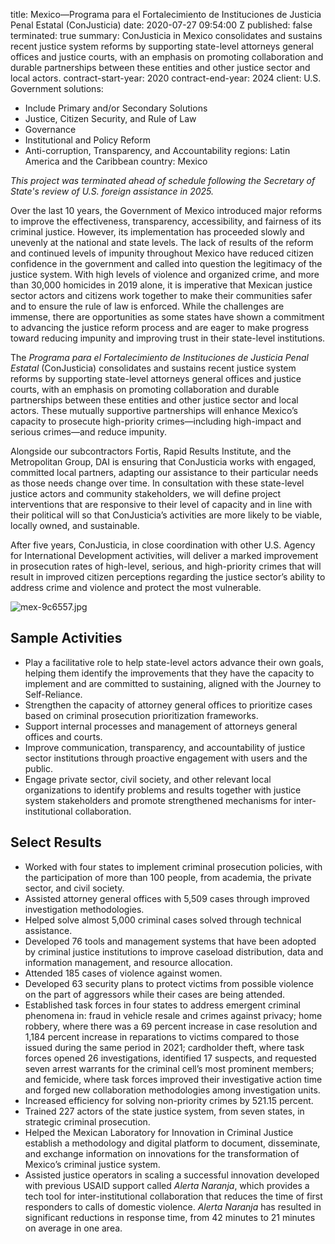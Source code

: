 
title: Mexico—Programa para el Fortalecimiento de Instituciones de Justicia Penal
  Estatal (ConJusticia)
date: 2020-07-27 09:54:00 Z
published: false
terminated: true
summary: ConJusticia in Mexico consolidates and sustains recent justice system reforms
  by supporting state-level attorneys general offices and justice courts, with an
  emphasis on promoting collaboration and durable partnerships between these entities
  and other justice sector and local actors.
contract-start-year: 2020
contract-end-year: 2024
client: U.S. Government
solutions:
- Include Primary and/or Secondary Solutions
- Justice, Citizen Security, and Rule of Law
- Governance
- Institutional and Policy Reform
- Anti-corruption, Transparency, and Accountability
regions: Latin America and the Caribbean
country: Mexico


<aside><em>This project was terminated ahead of schedule following the Secretary of State's review of U.S. foreign assistance in 2025.</em></aside>

Over the last 10 years, the Government of Mexico introduced major reforms to improve the effectiveness, transparency, accessibility, and fairness of its criminal justice. However, its implementation has proceeded slowly and unevenly at the national and state levels. The lack of results of the reform and continued levels of impunity throughout Mexico have reduced citizen confidence in the government and called into question the legitimacy of the justice system. With high levels of violence and organized crime, and more than 30,000 homicides in 2019 alone, it is imperative that Mexican justice sector actors and citizens work together to make their communities safer and to ensure the rule of law is enforced. While the challenges are immense, there are opportunities as some states have shown a commitment to advancing the justice reform process and are eager to make progress toward reducing impunity and improving trust in their state-level institutions.

The *Programa para el Fortalecimiento de Instituciones de Justicia Penal Estatal* (ConJusticia) consolidates and sustains recent justice system reforms by supporting state-level attorneys general offices and justice courts, with an emphasis on promoting collaboration and durable partnerships between these entities and other justice sector and local actors. These mutually supportive partnerships will enhance Mexico’s capacity to prosecute high-priority crimes—including high-impact and serious crimes—and reduce impunity.

Alongside our subcontractors Fortis, Rapid Results Institute, and the Metropolitan Group, DAI is ensuring that ConJusticia works with engaged, committed local partners, adapting our assistance to their particular needs as those needs change over time. In consultation with these state-level justice actors and community stakeholders, we will define project interventions that are responsive to their level of capacity and in line with their political will so that ConJusticia’s activities are more likely to be viable, locally owned, and sustainable.

After five years, ConJusticia, in close coordination with other U.S. Agency for International Development activities, will deliver a marked improvement in prosecution rates of high-level, serious, and high-priority crimes that will result in improved citizen perceptions regarding the justice sector’s ability to address crime and violence and protect the most vulnerable.

![mex-9c6557.jpg](/uploads/mex-9c6557.jpg)

## Sample Activities

* Play a facilitative role to help state-level actors advance their own goals, helping them identify the improvements that they have the capacity to implement and are committed to sustaining, aligned with the Journey to Self-Reliance.
* Strengthen the capacity of attorney general offices to prioritize cases based on criminal prosecution prioritization frameworks.
* Support internal processes and management of attorneys general offices and courts.
* Improve communication, transparency, and accountability of justice sector institutions through proactive engagement with users and the public.
* Engage private sector, civil society, and other relevant local organizations to identify problems and results together with justice system stakeholders and promote strengthened mechanisms for inter-institutional collaboration.

## Select Results

* Worked with four states to implement criminal prosecution policies, with the participation of more than 100 people, from academia, the private sector, and civil society.
* Assisted attorney general offices with 5,509 cases through improved investigation methodologies.
* Helped solve almost 5,000 criminal cases solved through technical assistance.
* Developed 76 tools and management systems that have been adopted by criminal justice institutions to improve caseload distribution, data and information management, and resource allocation.
* Attended 185 cases of violence against women.
* Developed 63 security plans to protect victims from possible violence on the part of aggressors while their cases are being attended.
* Established task forces in four states to address emergent criminal phenomena in: fraud in vehicle resale and crimes against privacy; home robbery, where there was a 69 percent increase in case resolution and 1,184 percent increase in reparations to victims compared to those issued during the same period in 2021; cardholder theft, where task forces opened 26 investigations, identified 17 suspects, and requested seven arrest warrants for the criminal cell’s most prominent members; and femicide, where task forces improved their investigative action time and forged new collaboration methodologies among investigation units.
* Increased efficiency for solving non-priority crimes by 521.15 percent.
* Trained 227 actors of the state justice system, from seven states, in strategic criminal prosecution.
* Helped the Mexican Laboratory for Innovation in Criminal Justice establish a methodology and digital platform to document, disseminate, and exchange information on innovations for the transformation of Mexico’s criminal justice system.
* Assisted justice operators in scaling a successful innovation developed with previous USAID support called *Alerta Naranja*, which provides a tech tool for inter-institutional collaboration that reduces the time of first responders to calls of domestic violence. *Alerta Naranja* has resulted in significant reductions in response time, from 42 minutes to 21 minutes on average in one area.
